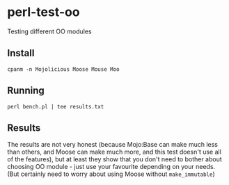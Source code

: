 # perl-test-oo
Testing different OO modules

## Install

    cpanm -n Mojolicious Moose Mouse Moo

## Running

    perl bench.pl | tee results.txt

## Results
The results are not very honest (because Mojo:Base can make much less than others, and Moose can make much more, and this test
doesn't use all of the features), but at least they show that you don't need to bother about choosing OO module - just use your favourite depending on your needs. (But certainly need to worry about using Moose without `make_immutable`)

